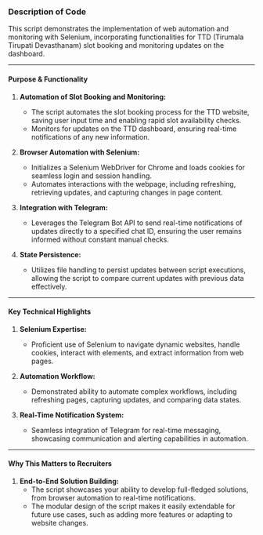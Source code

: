 ### Description of Code

This  script demonstrates the implementation of web automation and monitoring with Selenium, incorporating functionalities for TTD (Tirumala Tirupati Devasthanam) slot booking and monitoring updates on the dashboard. 

---

#### **Purpose & Functionality**
1. **Automation of Slot Booking and Monitoring:**
   - The script automates the slot booking process for the TTD website, saving user input time and enabling rapid slot availability checks.
   - Monitors for updates on the TTD dashboard, ensuring real-time notifications of any new information.

2. **Browser Automation with Selenium:**
   - Initializes a Selenium WebDriver for Chrome and loads cookies for seamless login and session handling.
   - Automates interactions with the webpage, including refreshing, retrieving updates, and capturing changes in page content.

3. **Integration with Telegram:**
   - Leverages the Telegram Bot API to send real-time notifications of updates directly to a specified chat ID, ensuring the user remains informed without constant manual checks.

4. **State Persistence:**
   - Utilizes file handling to persist updates between script executions, allowing the script to compare current updates with previous data effectively.

---

#### **Key Technical Highlights**
1. **Selenium Expertise:**
   - Proficient use of Selenium to navigate dynamic websites, handle cookies, interact with elements, and extract information from web pages.

2. **Automation Workflow:**
   - Demonstrated ability to automate complex workflows, including refreshing pages, capturing updates, and comparing data states.

4. **Real-Time Notification System:**
   - Seamless integration of Telegram for real-time messaging, showcasing communication and alerting capabilities in automation.

---

#### **Why This Matters to Recruiters**
1. **End-to-End Solution Building:**
   - The script showcases your ability to develop full-fledged solutions, from browser automation to real-time notifications.
   - The modular design of the script makes it easily extendable for future use cases, such as adding more features or adapting to website changes.

